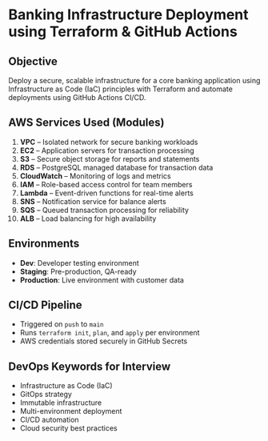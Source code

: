 # Banking Infrastructure Deployment using Terraform & GitHub Actions

## Objective
Deploy a secure, scalable infrastructure for a core banking application using Infrastructure as Code (IaC) principles with Terraform and automate deployments using GitHub Actions CI/CD.

## AWS Services Used (Modules)
1. **VPC** – Isolated network for secure banking workloads
2. **EC2** – Application servers for transaction processing
3. **S3** – Secure object storage for reports and statements
4. **RDS** – PostgreSQL managed database for transaction data
5. **CloudWatch** – Monitoring of logs and metrics
6. **IAM** – Role-based access control for team members
7. **Lambda** – Event-driven functions for real-time alerts
8. **SNS** – Notification service for balance alerts
9. **SQS** – Queued transaction processing for reliability
10. **ALB** – Load balancing for high availability

## Environments
- **Dev**: Developer testing environment
- **Staging**: Pre-production, QA-ready
- **Production**: Live environment with customer data

## CI/CD Pipeline
- Triggered on `push` to `main`
- Runs `terraform init`, `plan`, and `apply` per environment
- AWS credentials stored securely in GitHub Secrets

## DevOps Keywords for Interview
- Infrastructure as Code (IaC)
- GitOps strategy
- Immutable infrastructure
- Multi-environment deployment
- CI/CD automation
- Cloud security best practices